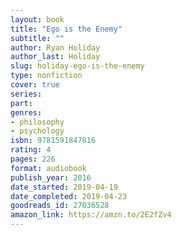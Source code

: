 ```yaml
---
layout: book
title: "Ego is the Enemy"
subtitle: ""
author: Ryan Holiday
author_last: Holiday
slug: holiday-ego-is-the-enemy
type: nonfiction
cover: true
series: 
part: 
genres:
- philosophy
- psychology
isbn: 9781591847816
rating: 4
pages: 226
format: audiobook
publish_year: 2016
date_started: 2019-04-19
date_completed: 2019-04-23
goodreads_id: 27036528
amazon_link: https://amzn.to/2E2fZv4
---
```

